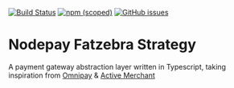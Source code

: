 [![Build Status](https://travis-ci.com/atomixdesign/nodepay.svg?branch=master)](https://travis-ci.com/atomixdesign/nodepay)
[![npm (scoped)](https://img.shields.io/npm/v/@atomixdesign/nodepay)](https://www.npmjs.com/package/@atomixdesign/nodepay)
[![GitHub issues](https://img.shields.io/github/issues/atomixdesign/nodepay)](https://github.com/atomixdesign/nodepay/issues)

# Nodepay Fatzebra Strategy

A payment gateway abstraction layer written in Typescript, taking inspiration from
[Omnipay](https://omnipay.thephpleague.com/) & [Active Merchant](http://activemerchant.org/)

